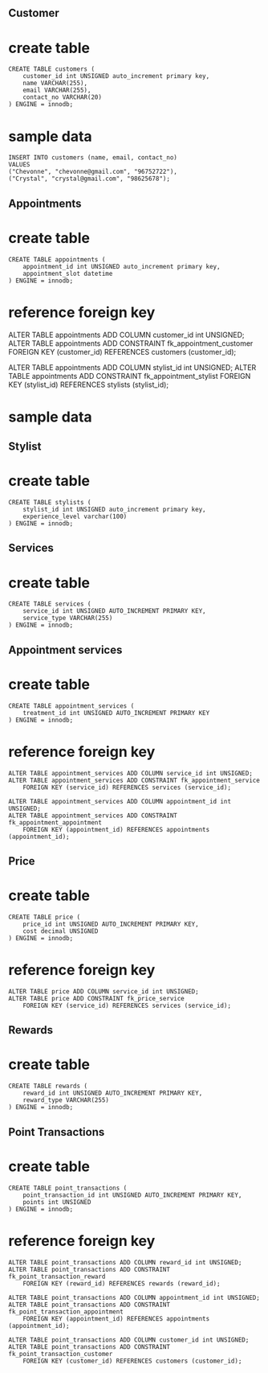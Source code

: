 ## Customer

# create table
```
CREATE TABLE customers (
    customer_id int UNSIGNED auto_increment primary key,
    name VARCHAR(255),
    email VARCHAR(255),
    contact_no VARCHAR(20)
) ENGINE = innodb;
```

# sample data
```
INSERT INTO customers (name, email, contact_no)
VALUES 
("Chevonne", "chevonne@gmail.com", "96752722"),
("Crystal", "crystal@gmail.com", "98625678");
```




## Appointments

# create table
```
CREATE TABLE appointments (
    appointment_id int UNSIGNED auto_increment primary key,
    appointment_slot datetime
) ENGINE = innodb;
```

# reference foreign key
ALTER TABLE appointments ADD COLUMN customer_id int UNSIGNED;
ALTER TABLE appointments ADD CONSTRAINT fk_appointment_customer 
    FOREIGN KEY (customer_id) REFERENCES customers (customer_id);

ALTER TABLE appointments ADD COLUMN stylist_id int UNSIGNED;
ALTER TABLE appointments ADD CONSTRAINT fk_appointment_stylist
    FOREIGN KEY (stylist_id) REFERENCES stylists (stylist_id);

# sample data







## Stylist

# create table
```
CREATE TABLE stylists (
    stylist_id int UNSIGNED auto_increment primary key,
    experience_level varchar(100)
) ENGINE = innodb;
```






## Services
# create table
```
CREATE TABLE services (
    service_id int UNSIGNED AUTO_INCREMENT PRIMARY KEY,
    service_type VARCHAR(255)
) ENGINE = innodb;
```



## Appointment services
# create table
```
CREATE TABLE appointment_services (
    treatment_id int UNSIGNED AUTO_INCREMENT PRIMARY KEY
) ENGINE = innodb;
```

# reference foreign key
```
ALTER TABLE appointment_services ADD COLUMN service_id int UNSIGNED;
ALTER TABLE appointment_services ADD CONSTRAINT fk_appointment_service
    FOREIGN KEY (service_id) REFERENCES services (service_id);

ALTER TABLE appointment_services ADD COLUMN appointment_id int UNSIGNED;
ALTER TABLE appointment_services ADD CONSTRAINT fk_appointment_appointment
    FOREIGN KEY (appointment_id) REFERENCES appointments (appointment_id);
```





## Price 
# create table
```
CREATE TABLE price (
    price_id int UNSIGNED AUTO_INCREMENT PRIMARY KEY,
    cost decimal UNSIGNED
) ENGINE = innodb;
```

# reference foreign key
```
ALTER TABLE price ADD COLUMN service_id int UNSIGNED;
ALTER TABLE price ADD CONSTRAINT fk_price_service
    FOREIGN KEY (service_id) REFERENCES services (service_id);
```



## Rewards 
# create table
```
CREATE TABLE rewards (
    reward_id int UNSIGNED AUTO_INCREMENT PRIMARY KEY,
    reward_type VARCHAR(255)
) ENGINE = innodb;
```




## Point Transactions 
# create table
```
CREATE TABLE point_transactions (
    point_transaction_id int UNSIGNED AUTO_INCREMENT PRIMARY KEY,
    points int UNSIGNED
) ENGINE = innodb;
```

# reference foreign key
```
ALTER TABLE point_transactions ADD COLUMN reward_id int UNSIGNED;
ALTER TABLE point_transactions ADD CONSTRAINT fk_point_transaction_reward
    FOREIGN KEY (reward_id) REFERENCES rewards (reward_id);
```

```
ALTER TABLE point_transactions ADD COLUMN appointment_id int UNSIGNED;
ALTER TABLE point_transactions ADD CONSTRAINT fk_point_transaction_appointment
    FOREIGN KEY (appointment_id) REFERENCES appointments (appointment_id);
```

```
ALTER TABLE point_transactions ADD COLUMN customer_id int UNSIGNED;
ALTER TABLE point_transactions ADD CONSTRAINT fk_point_transaction_customer
    FOREIGN KEY (customer_id) REFERENCES customers (customer_id);
```
